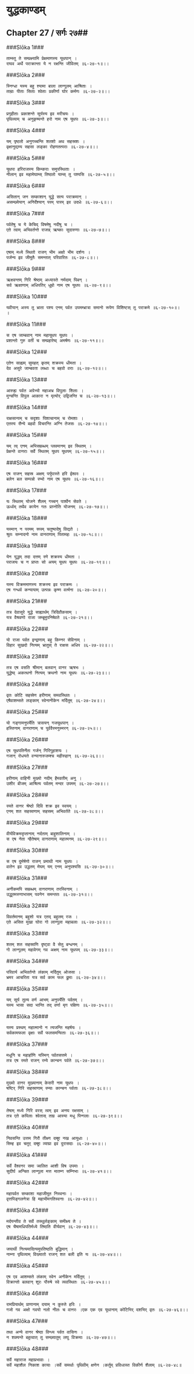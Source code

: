 युद्धकाण्डम्
===============================


## Chapter 27  / सर्गः २७##


###Slōka 1###


    ताम्स्तु ते सम्प्रक्ष्यामि प्रेक्षमाणस्य यूथपान् ।
    राघव अर्थे पराक्रान्ता ये न रक्षन्ति जीवितम् ॥६-२७-१॥।।


###Slōka 2###


    स्निग्धा यस्य बहु श्यामा बाला लान्गूलम् आश्रिताः ।
    ताम्राः पीताः सिताः श्वेताः प्रकीर्णा घोर कर्मणः ॥६-२७-२॥।।


###Slōka 3###


    प्रगृहीताः प्रकाशन्ते सूर्यस्य इव मरीचयः ।
    पृथिव्याम् च अनुकृष्यन्ते हरो नाम एष यूथपः ॥६-२७-३॥।।


###Slōka 4###


    यम् पृष्ठतो अनुगच्चन्ति शतशो अथ सहस्रशः ।
    वृक्षानुद्यम्य सहसा लङ्का रोहणतत्पराः ॥६-२७-४॥।।


###Slōka 5###


    यूथपा हरिराजस्य किम्कराः समुपस्थिताः ।
    नीलान् इव महामेघाम्स् तिष्ठतो याम्स् तु पश्यसि ॥६-२७-५॥।।


###Slōka 6###


    असितान् जन सम्काशान् युद्धे सत्य पराक्रमान् ।
    असम्ख्येयान् अनिर्देश्यान् परम् पारम् इव उदधेः ॥६-२७-६॥।।


###Slōka 7###


    पर्वतेषु च ये केचिद् विषमेषु नदीषु च ।
    एते त्वाम् अभिवर्तन्ते राजन्न् ऋष्काः सुदारुणाः ॥६-२७-७॥।।


###Slōka 8###


    एषाम् मध्ये स्थितो राजन् भीम अक्षो भीम दर्शनः ।
    पर्जन्य इव जीमूतैः समन्तात् परिवारितः ॥६-२७-८॥।।


###Slōka 9###


    ऋक्षवन्तम् गिरि श्रेष्ठम् अध्यास्ते नर्मदाम् पिबन् ।
    सर्व ऋक्षाणाम् अधिपतिर् धूम्रो नाम एष यूथपः ॥६-२७-९॥।।


###Slōka 10###


    यवीयान् अस्य तु भ्राता पश्य एनम् पर्वत उपमम्भ्रात्रा समानो रूपेण विशिष्टस् तु पराक्रमे ॥६-२७-१०॥।
    ।


###Slōka 11###


    स एष जाम्बवान् नाम महायूथप यूथपः ।
    प्रशान्तो गुरु वर्ती च सम्प्रहारेष्व् अमर्षणः ॥६-२७-११॥।।


###Slōka 12###


    एतेन साह्यम् सुमहत् कृतम् शक्रस्य धीमता ।
    देव असुरे जाम्बवता लब्धाः च बहवो वराः ॥६-२७-१२॥।।


###Slōka 13###


    आरुह्य पर्वत अग्रेभ्यो महाअभ्र विपुलाः शिलाः ।
    मुन्चन्ति विपुल आकारा न मृत्योर् उद्विजन्ति च ॥६-२७-१३॥।।


###Slōka 14###


    राक्षसानाम् च सदृशाः पिशाचानाम् च रोमशाः ।
    एतस्य सैन्ये बहवो विचरन्ति अग्नि तेजसः ॥६-२७-१४॥।।


###Slōka 15###


    यम् त्व् एनम् अभिसम्रब्धम् प्लवमानम् इव स्थितम् ।
    प्रेक्षन्ते वानराः सर्वे स्थितम् यूथप यूथपम् ॥६-२७-१५॥।।


###Slōka 16###


    एष राजन् सहस्र अक्षम् पर्युपास्ते हरि ईश्वरः ।
    बलेन बल सम्पन्नो रम्भो नाम एष यूथपः ॥६-२७-१६॥।।


###Slōka 17###


    यः स्थितम् योजने शैलम् गच्चन् पार्श्वेन सेवते ।
    ऊर्ध्वम् तथैव कायेन गतः प्राप्नोति योजनम् ॥६-२७-१७॥।।


###Slōka 18###


    यस्मान् न परमम् रूपम् चतुष्पादेषु विद्यते ।
    श्रुतः सम्नादनो नाम वानराणाम् पितामहः ॥६-२७-१८॥।।


###Slōka 19###


    येन युद्धम् तदा दत्तम् रणे शक्रस्य धीमता ।
    पराजयः च न प्राप्तः सो अयम् यूथप यूथपः ॥६-२७-१९॥।।


###Slōka 20###


    यस्य विक्रममाणस्य शक्रस्य इव पराक्रमः ।
    एष गन्धर्व कन्यायाम् उत्पन्नः कृष्ण वर्त्मना ॥६-२७-२०॥।।


###Slōka 21###


    तत्र देवासुरे युद्धे साह्यार्थम् त्रिदिवौकसाम् ।
    यत्र वैश्रवणो राजा जम्बूमुपनिषेवते ॥६-२७-२१॥।।


###Slōka 22###


    यो राजा पर्वत इन्द्राणाम् बहु किम्नर सेविनाम् ।
    विहार सुखदो नित्यम् भ्रातुस् ते राक्षस अधिप ॥६-२७-२२॥।।


###Slōka 23###


    तत्र एष वसति श्रीमान् बलवान् वानर ऋषभः ।
    युद्धेष्व् अकत्थनो नित्यम् क्रथनो नाम यूथपः ॥६-२७-२३॥।।


###Slōka 24###


    वृतः कोटि सहस्रेण हरीणाम् समवस्थितः ।
    एषैवाशम्सते लङ्काम् स्वेनानीकेन मर्दितुम् ॥६-२७-२४॥।।


###Slōka 25###


    यो गङ्गामनुपर्येति त्रासयन् गजयूथपान् ।
    हस्तिनाम् वानराणाम् च पूर्ववैरमनुस्मरन् ॥६-२७-२५॥।।


###Slōka 26###


    एष यूथपतिर्नेता गर्जन् गिरिगुहाशयः ।
    गजान् रोधयते वन्यानारुजम्श्च महीरुहान् ॥६-२७-२६॥।।


###Slōka 27###


    हरीणाम् वाहिनी मुख्यो नदीम् हैमवतीम् अनु ।
    उशीर बीजम् आश्रित्य पर्वतम् मन्दर उपमम् ॥६-२७-२७॥।।


###Slōka 28###


    रमते वानर श्रेष्ठो दिवि शक्र इव स्वयम् ।
    एनम् शत सहस्राणाम् सहस्रम् अभिवर्तते ॥६-२७-२८॥।।


###Slōka 29###


    वीर्यविक्रमदृप्तानाम् नर्दताम् बाहुशालिनाम् ।
    स एष नेता न्हैतेषाम् वानराणाम् महात्मनम् ॥६-२७-२९॥।।


###Slōka 30###


    स एष दुर्मर्षणो राजन् प्रमाथी नाम यूथपः ।
    वातेन इव उद्धतम् मेघम् यम् एनम् अनुपश्यसि ॥६-२७-३०॥।।


###Slōka 31###


    अनीकमपि सम्रब्धम् वानराणाम् तरस्विनाम् ।
    उद्धूतमरुणाभासम् पवनेन समन्ततः ॥६-२७-३१॥।।


###Slōka 32###


    विवर्तमानम् बहुशो यत्र एतद् बहुलम् रजः ।
    एते असित मुखा घोरा गो लान्गूला महाबलाः ॥६-२७-३२॥।।


###Slōka 33###


    शतम् शत सहस्राणि दृष्ट्वा वै सेतु बन्धनम् ।
    गो लान्गूलम् महावेगम् गव अक्षम् नाम यूथपम् ॥६-२७-३३॥।।


###Slōka 34###


    परिवार्य अभिवर्तन्ते लंकाम् मर्दितुम् ओजसा ।
    भ्रमर आचरिता यत्र सर्व काम फल द्रुमाः ॥६-२७-३४॥।।


###Slōka 35###


    यम् सूर्य तुल्य वर्ण आभम् अनुपर्येति पर्वतम् ।
    यस्य भासा सदा भान्ति तद् वर्णा मृग पक्षिणः ॥६-२७-३५॥।।


###Slōka 36###


    यस्य प्रस्थम् महात्मानो न त्यजन्ति महर्षयः ।
    सर्वकामफला वृक्षाः सर्वे फलसमन्विताः ॥६-२७-३६॥।।


###Slōka 37###


    मधूनि च महार्हाणि यस्मिन् पर्वतसत्तमे ।
    तत्र एष रमते राजन् रम्ये कान्चन पर्वते ॥६-२७-३७॥।।


###Slōka 38###


    मुख्यो वानर मुख्यानाम् केसरी नाम यूथपः ।
    षष्टिर् गिरि सहस्राणाम् रम्याः कान्चन पर्वताः ॥६-२७-३८॥।।


###Slōka 39###


    तेषाम् मध्ये गिरि वरस् त्वम् इव अनघ रक्षसाम् ।
    तत्र एते कपिलाः श्वेतास् ताम्र आस्या मधु पिन्गलाः ॥६-२७-३९॥।।


###Slōka 40###


    निवसन्ति उत्तम गिरौ तीक्ष्ण दम्ष्ट्रा नख आयुधाः ।
    सिम्ह इव चतुर् दम्ष्ट्रा व्याघ्रा इव दुरासदाः ॥६-२७-४०॥।।


###Slōka 41###


    सर्वे वैश्वनर समा ज्वलित आशी विष उपमाः ।
    सुदीर्घ अन्चित लान्गूला मत्त मातम्ग सम्निभाः ॥६-२७-४१॥।।


###Slōka 42###


    महापर्वत सम्काशा महाजीमूत निस्वनाः ।
    वृत्तपिङ्गलनेत्रा हि महाभीमगतिस्वनाः ॥६-२७-४२॥।।


###Slōka 43###


    मर्दयन्तीव ते सर्वे तस्थुर्लङ्काम् समीक्ष्य ते ।
    एष चैषामधिपतिर्मध्ये तिष्ठति वीर्यवान् ॥६-२७-४३॥।।


###Slōka 44###


    जयार्थी नित्यमादित्यमुपतिष्ठति बुद्धिमान् ।
    नाम्ना पृथिव्याम् विख्यातो राजन् शत बली इति यः ॥६-२७-४४॥।।


###Slōka 45###


    एष एव आशम्सते लंकाम् स्वेन अनीकेन मर्दितुम् ।
    विक्रान्तो बलवान् शूरः पौरुषे स्वे व्यवस्थितः ॥६-२७-४५॥।।


###Slōka 46###


    रामप्रियार्थम् प्राणानाम् दयाम् न कुरुते हरिः ।
    गजो गव अक्षो गवयो नलो नीलः च वानरः ।एक एक एव यूथानाम् कोटिभिर् दशभिर् वृतः ॥६-२७-४६॥।।


###Slōka 47###


    तथा अन्ये वानर श्रेष्ठा विन्ध्य पर्वत वासिनः ।
    न शक्यन्ते बहुत्वात् तु सम्ख्यातुम् लघु विक्रमाः ॥६-२७-४७॥।।


###Slōka 48###


    सर्वे महाराज महाप्रभावाः ।
    सर्वे महाशैल निकाश कायाः ।सर्वे समर्थाः पृथिवीम् क्षणेन ।कर्तुम् प्रविध्वस्त विकीर्ण शैलाम् ॥६-२७-४८॥


